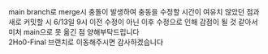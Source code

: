 main branch로 merge시 충돌이 발생하여 충동을 수정할 시간이 여유치 않았던 점과  
새로 커밋할 시 6/13일 9시 이전 수정이 아닌 이후 수정으로 인해 감점이 될 것 같아서  
미처 main으로 못 옮긴 점 양해부탁드립니다  
2Ho0-Final 브랜치로 이동해주시면 감사하겠습니다   
